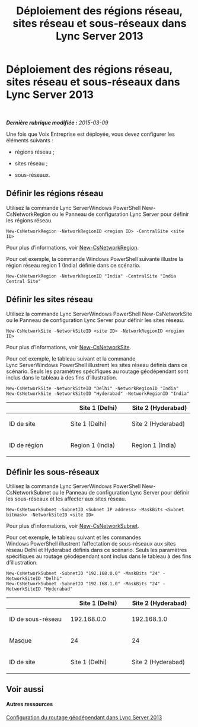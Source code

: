 ﻿---
title: Déploiement des régions réseau, sites réseau et sous-réseaux dans Lync Server 2013
TOCTitle: Déploiement des régions réseau, sites réseau et sous-réseaux dans Lync Server 2013
ms:assetid: c4b75601-3538-4d07-8d23-1ad90459ae48
ms:mtpsurl: https://technet.microsoft.com/fr-fr/library/JJ994067(v=OCS.15)
ms:contentKeyID: 53095526
ms.date: 05/20/2016
mtps_version: v=OCS.15
ms.translationtype: HT
---

# Déploiement des régions réseau, sites réseau et sous-réseaux dans Lync Server 2013

 

_**Dernière rubrique modifiée :** 2015-03-09_

Une fois que Voix Entreprise est déployée, vous devez configurer les éléments suivants :

  - régions réseau ;

  - sites réseau ;

  - sous-réseaux.

## Définir les régions réseau

Utilisez la commande Lync ServerWindows PowerShell New-CsNetworkRegion ou le Panneau de configuration Lync Server pour définir les régions réseau.

    New-CsNetworkRegion -NetworkRegionID <region ID> -CentralSite <site ID>

Pour plus d’informations, voir [New-CsNetworkRegion](new-csnetworkregion.md).

Pour cet exemple, la commande Windows PowerShell suivante illustre la région réseau region 1 (India) définie dans ce scénario.

    New-CsNetworkRegion -NetworkRegionID "India" -CentralSite "India Central Site"


## Définir les sites réseau

Utilisez la commande Lync ServerWindows PowerShell New-CsNetworkSite ou le Panneau de configuration Lync Server pour définir les sites réseau.

    New-CsNetworkSite -NetworkSiteID <site ID> -NetworkRegionID <region ID>

Pour plus d’informations, voir [New-CsNetworkSite](new-csnetworksite.md).

Pour cet exemple, le tableau suivant et la commande Lync ServerWindows PowerShell illustrent les sites réseau définis dans ce scénario. Seuls les paramètres spécifiques au routage géodépendant sont inclus dans le tableau à des fins d’illustration.

    New-CsNetworkSite -NetworkSiteID "Delhi" -NetworkRegionID "India"
    New-CsNetworkSite -NetworkSiteID "Hyderabad" -NetworkRegionID "India"


<table>
<colgroup>
<col style="width: 33%" />
<col style="width: 33%" />
<col style="width: 33%" />
</colgroup>
<thead>
<tr class="header">
<th></th>
<th>Site 1 (Delhi)</th>
<th>Site 2 (Hyderabad)</th>
</tr>
</thead>
<tbody>
<tr class="odd">
<td><p>ID de site</p></td>
<td><p>Site 1 (Delhi)</p></td>
<td><p>Site 2 (Hyderabad)</p></td>
</tr>
<tr class="even">
<td><p>ID de région</p></td>
<td><p>Region 1 (India)</p></td>
<td><p>Region 1 (India)</p></td>
</tr>
</tbody>
</table>



## Définir les sous-réseaux

Utilisez la commande Lync ServerWindows PowerShell New-CsNetworkSubnet ou le Panneau de configuration Lync Server pour définir les sous-réseaux et les affecter aux sites réseau.

    New-CsNetworkSubnet -SubnetID <Subnet IP address> -MaskBits <Subnet bitmask> -NetworkSiteID <site ID>

Pour plus d’informations, voir [New-CsNetworkSubnet](https://docs.microsoft.com/en-us/powershell/module/skype/New-CsNetworkSubnet).

Pour cet exemple, le tableau suivant et les commandes Windows PowerShell illustrent l’affectation de sous-réseaux aux sites réseau Delhi et Hyderabad définis dans ce scénario. Seuls les paramètres spécifiques au routage géodépendant sont inclus dans le tableau à des fins d’illustration.

    New-CsNetworkSubnet -SubnetID "192.168.0.0" -MaskBits "24" -NetworkSiteID "Delhi"
    New-CsNetworkSubnet -SubnetID "192.168.1.0" -MaskBits "24" -NetworkSiteID "Hyderabad"


<table>
<colgroup>
<col style="width: 33%" />
<col style="width: 33%" />
<col style="width: 33%" />
</colgroup>
<thead>
<tr class="header">
<th></th>
<th>Site 1 (Delhi)</th>
<th>Site 2 (Hyderabad)</th>
</tr>
</thead>
<tbody>
<tr class="odd">
<td><p>ID de sous-réseau</p></td>
<td><p>192.168.0.0</p></td>
<td><p>192.168.1.0</p></td>
</tr>
<tr class="even">
<td><p>Masque</p></td>
<td><p>24</p></td>
<td><p>24</p></td>
</tr>
<tr class="odd">
<td><p>ID de site</p></td>
<td><p>Site 1 (Delhi)</p></td>
<td><p>Site 2 (Hyderabad)</p></td>
</tr>
</tbody>
</table>



## Voir aussi

#### Autres ressources

[Configuration du routage géodépendant dans Lync Server 2013](lync-server-2013-configuring-location-based-routing.md)

